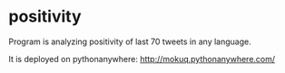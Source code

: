 # positivity

Program is analyzing positivity of last 70 tweets in any language.

It is deployed on pythonanywhere: http://mokuq.pythonanywhere.com/
